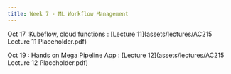 ```yaml
---
title: Week 7 - ML Workflow Management  
---
```


Oct 17
:Kubeflow, cloud functions
  : [Lecture 11](assets/lectures/AC215 Lecture 11 Placeholder.pdf)

Oct 19 
: Hands on Mega Pipeline App
  : [Lecture 12](assets/lectures/AC215 Lecture 12 Placeholder.pdf)

  